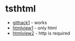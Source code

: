 # tsthtml

 * [githack1](https://raw.githack.com/nlitsme/tsthtml2/main/tst.html)  - works
 * [htmlview1](https://htmlpreview.github.com/?https://github.com/nlitsme/tsthtml2/blob/main/tst.html) - only html
 * [htmlview2](https://htmlpreview.github.com/?github.com/nlitsme/tsthtml2/blob/main/tst.html) - http is required
 
